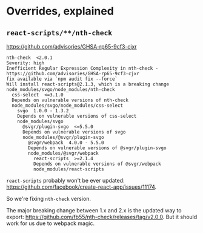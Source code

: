 # Overrides, explained

## `react-scripts/**/nth-check`

https://github.com/advisories/GHSA-rp65-9cf3-cjxr

```
nth-check  <2.0.1
Severity: high
Inefficient Regular Expression Complexity in nth-check - https://github.com/advisories/GHSA-rp65-9cf3-cjxr
fix available via `npm audit fix --force`
Will install react-scripts@2.1.3, which is a breaking change
node_modules/svgo/node_modules/nth-check
  css-select  <=3.1.0
  Depends on vulnerable versions of nth-check
  node_modules/svgo/node_modules/css-select
    svgo  1.0.0 - 1.3.2
    Depends on vulnerable versions of css-select
    node_modules/svgo
      @svgr/plugin-svgo  <=5.5.0
      Depends on vulnerable versions of svgo
      node_modules/@svgr/plugin-svgo
        @svgr/webpack  4.0.0 - 5.5.0
        Depends on vulnerable versions of @svgr/plugin-svgo
        node_modules/@svgr/webpack
          react-scripts  >=2.1.4
          Depends on vulnerable versions of @svgr/webpack
          node_modules/react-scripts
```

`react-scripts` probably won't be ever updated: https://github.com/facebook/create-react-app/issues/11174.

So we're fixing `nth-check` version. 

The major breaking change between 1.x and 2.x is the updated way to export: https://github.com/fb55/nth-check/releases/tag/v2.0.0.
But it should work for us due to webpack magic.
